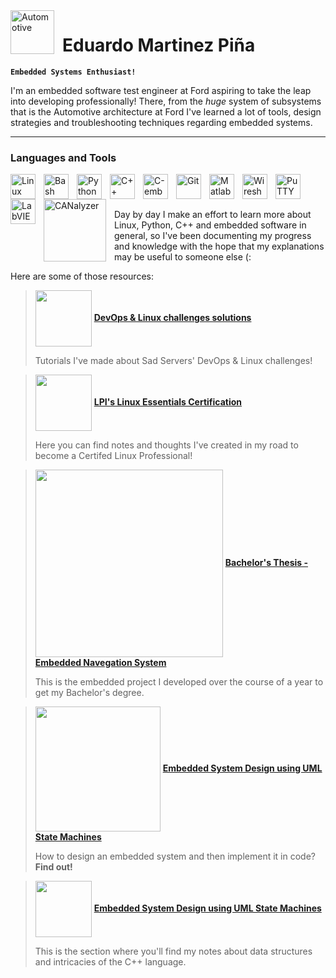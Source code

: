 <img align="left" alt="Automotive" width="70px" style="padding-right:10px;" src="https://img.icons8.com/?size=100&id=QZHox15dPPhy&format=png&color=000000" />

# Eduardo Martinez Piña
**`Embedded Systems Enthusiast!`**

I'm an embedded software test engineer at Ford aspiring to take the leap into developing professionally! 
There, from the _huge_ system of subsystems that is the Automotive architecture at Ford I've learned a lot of tools, design strategies and troubleshooting techniques regarding embedded systems. 

---

### Languages and Tools

<img align="left" alt="Linux" width="40px" style="padding-right:10px;" src="https://cdn.jsdelivr.net/gh/devicons/devicon/icons/linux/linux-original.svg" />
<img align="left" alt="Bash" width="40px" style="padding-right:10px;" src="https://img.icons8.com/?size=100&id=8gWOBXY72Osj&format=png&color=000000" />
<img align="left" alt="Python" width="40px" style="padding-right:10px;" src="https://devicon-website.vercel.app/api/python/original.svg" />
<img align="left" alt="C++" width="40px" style="padding-right:10px;" src="https://cdn.jsdelivr.net/gh/devicons/devicon@latest/icons/cplusplus/cplusplus-original.svg" />
<img align="left" alt="C-embedded" width="40px" style="padding-right:10px;" src="https://cdn.jsdelivr.net/gh/devicons/devicon@latest/icons/embeddedc/embeddedc-original-wordmark.svg" />
<img align="left" alt="Git" width="40px" style="padding-right:10px;" src="https://cdn.jsdelivr.net/gh/devicons/devicon/icons/git/git-original.svg" />

<img align="left" alt="Matlab" width="40px" style="padding-right:10px;" src="https://cdn.jsdelivr.net/gh/devicons/devicon@latest/icons/matlab/matlab-original.svg" />
<img align="left" alt="Wireshark" width="40px" style="padding-right:10px;" src="https://cdn.icon-icons.com/icons2/1508/PNG/512/wireshark_104082.png" />
<img align="left" alt="PuTTY" width="40px" style="padding-right:10px;" src="https://cdn.jsdelivr.net/gh/devicons/devicon@latest/icons/putty/putty-original.svg" />
<img align="left" alt="LabVIEW" width="40px" style="padding-right:10px;" src="https://cdn.jsdelivr.net/gh/devicons/devicon@latest/icons/labview/labview-original-wordmark.svg" />
<img align="left" alt="CANalyzer" width="100px" style="padding-right:10px;" src="https://www.asam.net/index.php?eID=dumpFile&t=f&f=587&token=4ef97bc48257cf44882dd879d45d9a3c74eb323b" />

<br />

#

Day by day I make an effort to learn more about Linux, Python, C++ and embedded software in general, so I've been documenting my progress and knowledge with the hope that my explanations may be useful to someone else (: 

Here are some of those resources:

  > [<img align="center" width="90" src="https://ewardq.vercel.app/img/user/Digital%20Garden/Icons-and-images/SadServers-icon-2.png">](https://ewardq.vercel.app/digital-garden/sad-server-s-linux-challenges/) [**DevOps & Linux challenges solutions**](https://ewardq.vercel.app/digital-garden/sad-server-s-linux-challenges/)
> 
> Tutorials I've made about Sad Servers' DevOps & Linux challenges!


  > [<img align="center" width="90" src="https://ewardq.vercel.app/img/user/Digital%20Garden/Icons-and-images/Tux2_green.png">](https://ewardq.vercel.app/digital-garden/lpi-s-linux-essentials-certification/) [**LPI's Linux Essentials Certification**](https://ewardq.vercel.app/digital-garden/lpi-s-linux-essentials-certification/)
> 
> Here you can find notes and thoughts I've created in my road to become a Certifed Linux Professional!


  > [<img align="center" width="300" src="https://user-images.githubusercontent.com/72580785/174127072-ced03c71-d4f8-4e68-b0a6-a4794c3fb9c8.png">](https://ewardq.vercel.app/digital-garden/bachelor-s-thesis-embedded-navegation-system/) [**Bachelor's Thesis - Embedded Navegation System**](https://ewardq.vercel.app/digital-garden/bachelor-s-thesis-embedded-navegation-system/)
> 
> This is the embedded project I developed over the course of a year to get my Bachelor's degree.



  > [<img align="center" width="200" src="https://ewardq.vercel.app/img/user/Digital%20Garden/Icons-and-images/UML.png">](https://ewardq.vercel.app/digital-garden/embedded-system-design-using-uml-state-machines/) [**Embedded System Design using UML State Machines**](https://ewardq.vercel.app/digital-garden/embedded-system-design-using-uml-state-machines/)
> 
> How to design an embedded system and then implement it in code? **Find out!**


  > [<img align="center" width="90" src="https://ewardq.vercel.app/img/user/Digital%20Garden/Icons-and-images/Cpp%20modified.png">](https://ewardq.vercel.app/digital-garden/data-structures-in-cpp/) [**Embedded System Design using UML State Machines**](https://ewardq.vercel.app/digital-garden/data-structures-in-cpp/)
> 
> This is the section where you'll find my notes about data structures and intricacies of the C++ language.

